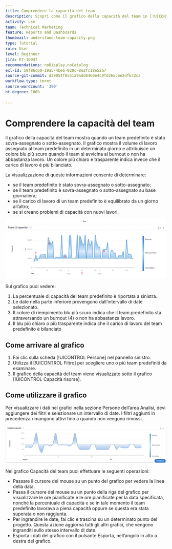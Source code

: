```yaml
---
title: Comprendere la capacità del team
description: Scopri come il grafico della capacità del team in [!UICONTROL Analisi avanzata] può mostrare una sovra-assegnazione o una sotto-assegnazione del team predefinito.
activity: use
team: Technical Marketing
feature: Reports and Dashboards
thumbnail: understand-team-capacity.png
type: Tutorial
role: User
level: Beginner
jira: KT-10047
recommendations: noDisplay,noCatalog
exl-id: 59f86c60-19a5-4be6-920c-8e2fc18e52a7
source-git-commit: d29054f0551a9add8460e4c9fd265cee2dfb72ca
workflow-type: tm+mt
source-wordcount: '390'
ht-degree: 100%

---
```


# Comprendere la capacità del team

Il grafico della capacità del team mostra quando un team predefinito è stato sovra-assegnato o sotto-assegnato. Il grafico mostra il volume di lavoro assegnato al team predefinito in un determinato giorno e attribuisce un colore blu più scuro quando il team si avvicina al burnout o non ha abbastanza lavoro. Un colore più chiaro e trasparente indica invece che il carico di lavoro è più bilanciato.

La visualizzazione di queste informazioni consente di determinare:

* se il team predefinito è stato sovra-assegnato o sotto-assegnato;
* se il team predefinito è sovra-assegnato o sotto-assegnato su base giornaliera;
* se il carico di lavoro di un team predefinito è equilibrato da un giorno all’altro;
* se si creano problemi di capacità con nuovi lavori.

![Immagine che mostra il grafico della capacità di un team, con numeri che fanno riferimento alle aree descritte nei punti riportati di seguito](assets/section-3-4.png)

Sul grafico puoi vedere:

1. La percentuale di capacità del team predefinito è riportata a sinistra.
1. Le date nella parte inferiore provengono dall’intervallo di date selezionato.
1. Il colore di riempimento blu più scuro indica che il team predefinito sta attraversando un burnout (4) o non ha abbastanza lavoro.
1. Il blu più chiaro o più trasparente indica che il carico di lavoro del team predefinito è bilanciato

## Come arrivare al grafico

1. Fai clic sulla scheda [!UICONTROL Persone] nel pannello sinistro.
1. Utilizza il [!UICONTROL Filtro] per scegliere uno o più team predefiniti da esaminare.
1. Il grafico della capacità del team viene visualizzato sotto il grafico [!UICONTROL Capacità risorse].

## Come utilizzare il grafico

Per visualizzare i dati nei grafici nella sezione Persone dell’area Analisi, devi aggiungere dei filtri e selezionare un intervallo di date. I filtri aggiunti in precedenza rimangono attivi fino a quando non vengono rimossi.

![Immagine che mostra un grafico della capacità del team](assets/section-3-5.png)

Nel grafico Capacità del team puoi effettuare le seguenti operazioni:

* Passare il cursore del mouse su un punto del grafico per vedere la linea della data.
* Passa il cursore del mouse su un punto della riga del grafico per visualizzare le ore pianificate e le ore pianificate per la data specificata, nonché la percentuale di capacità e se in tale momento il team predefinito lavorava a piena capacità oppure se questa era stata superata o non raggiunta.
* Per ingrandire le date, fai clic e trascina su un determinato punto del progetto. Questa azione aggiorna tutti gli altri grafici, che vengono ingranditi sullo stesso intervallo di date.
* Esporta i dati del grafico con il pulsante Esporta, nell’angolo in alto a destra del grafico.
